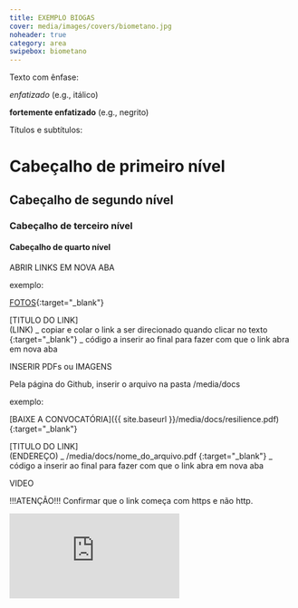 ```yaml
---
title: EXEMPLO BIOGAS
cover: media/images/covers/biometano.jpg
noheader: true
category: area
swipebox: biometano
---
```


Texto com ênfase:

*enfatizado* (e.g., itálico)

**fortemente enfatizado** (e.g., negrito)



Títulos e subtítulos:

# Cabeçalho de primeiro nível
## Cabeçalho de segundo nível
### Cabeçalho de terceiro nível
#### Cabeçalho de quarto nível


ABRIR LINKS EM NOVA ABA

exemplo:

[FOTOS](https://www.flickr.com/photos/151197945@N07/albums/72157679168514796){:target="_blank"}

[TITULO DO LINK]   
(LINK)               _   copiar e colar o link a ser direcionado quando clicar no texto 
{:target="_blank"}   _   código a inserir ao final para fazer com que o link abra em nova aba


INSERIR PDFs ou IMAGENS

Pela página do Github, inserir o arquivo na pasta /media/docs

exemplo: 

[BAIXE A CONVOCATÓRIA]({{ site.baseurl }}/media/docs/resilience.pdf){:target="_blank"}

[TITULO DO LINK]  
(ENDEREÇO)           _   /media/docs/nome_do_arquivo.pdf 
{:target="_blank"}   _   código a inserir ao final para fazer com que o link abra em nova aba


VIDEO

!!!ATENÇÃO!!! Confirmar que o link começa com https e não http.

<div class="video-wrapper video-wrapper-16x9">
<iframe src="https://player.vimeo.com/video/46611303?byline=0&portrait=0" allowfullscreen="allowfullscreen" frameborder="0"></iframe>
</div>

